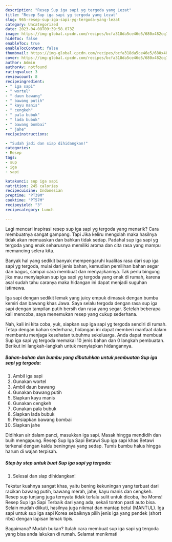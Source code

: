 ```yaml
---
description: "Resep Sup iga sapi yg tergoda yang Lezat"
title: "Resep Sup iga sapi yg tergoda yang Lezat"
slug: 965-resep-sup-iga-sapi-yg-tergoda-yang-lezat
category: Uncategorized
date: 2023-04-08T09:39:58.073Z
image: https://img-global.cpcdn.com/recipes/bcfa318da5ce46e5/680x482cq70/sup-iga-sapi-yg-tergoda-foto-resep-utama.jpg
hideToc: false
enableToc: true
enableTocContent: false
thumbnail: https://img-global.cpcdn.com/recipes/bcfa318da5ce46e5/680x482cq70/sup-iga-sapi-yg-tergoda-foto-resep-utama.jpg
cover: https://img-global.cpcdn.com/recipes/bcfa318da5ce46e5/680x482cq70/sup-iga-sapi-yg-tergoda-foto-resep-utama.jpg
author: Admin
authorAv: notfound
ratingvalue: 3
reviewcount: 8
recipeingredient:
- " iga sapi"
- " wortel"
- " daun bawang"
- " bawang putih"
- " kayu manis"
- " cengkeh"
- " pala bubuk"
- " lada bubuk"
- " bawang bombai"
- " jahe"
recipeinstructions:

- "Sudah jadi dan siap dihidangkan!"
categories:
- Resep
tags:
- sup
- iga
- sapi

katakunci: sup iga sapi 
nutrition: 245 calories
recipecuisine: Indonesian
preptime: "PT39M"
cooktime: "PT57M"
recipeyield: "3"
recipecategory: Lunch

---
```



Lagi mencari inspirasi resep sup iga sapi yg tergoda yang menarik? Cara membuatnya sangat gampang. Tapi Jika keliru mengolah maka hasilnya tidak akan memuaskan dan bahkan tidak sedap. Padahal sup iga sapi yg tergoda yang enak seharusnya memiliki aroma dan cita rasa yang mampu memancing selera kita.


Banyak hal yang sedikit banyak mempengaruhi kualitas rasa dari sup iga sapi yg tergoda, mulai dari jenis bahan, kemudian pemilihan bahan segar dan bagus, sampai cara membuat dan menyajikannya. Tak perlu bingung jika mau menyiapkan sup iga sapi yg tergoda yang enak di rumah, karena asal sudah tahu caranya maka hidangan ini dapat menjadi suguhan istimewa.

Iga sapi dengan sedikit lemak yang juicy empuk dimasak dengan bumbu kemiri dan bawang khas Jawa. Saya selalu tergoda dengan rasa sup iga sapi dengan tampilan putih bersih dan rasa yang segar. Setelah beberapa kali mencoba, saya menemukan resep yang cukup sederhana.


Nah, kali ini kita coba, yuk, siapkan sup iga sapi yg tergoda sendiri di rumah. Tetap dengan bahan sederhana, hidangan ini dapat memberi manfaat dalam membantu menjaga kesehatan tubuhmu sekeluarga. Anda dapat membuat Sup iga sapi yg tergoda memakai 10 jenis bahan dan 0 langkah pembuatan. Berikut ini langkah-langkah untuk menyiapkan hidangannya.

<!--inarticleads1-->

##### Bahan-bahan dan bumbu yang dibutuhkan untuk pembuatan Sup iga sapi yg tergoda:

1. Ambil  iga sapi
1. Gunakan  wortel
1. Ambil  daun bawang
1. Gunakan  bawang putih
1. Siapkan  kayu manis
1. Gunakan  cengkeh
1. Gunakan  pala bubuk
1. Siapkan  lada bubuk
1. Persiapkan  bawang bombai
1. Siapkan  jahe


Didihkan air dalam panci, masukkan iga sapi. Masak hingga mendidih dan buih mengapung. Resep Sup Iga Sapi Betawi Sup iga sapi khas Betawi terkenal dengan kaldu beningnya yang sedap. Tumis bumbu halus hingga harum di wajan terpisah. 

<!--inarticleads2-->

##### Step by step untuk buat Sup iga sapi yg tergoda:


1. Selesai dan siap dihidangkan!

Tekstur kuahnya sangat khas, yaitu bening kekuningan yang terbuat dari racikan bawang putih, bawang merah, jahe, kayu manis dan cengkeh. Resep sup tunjang juga ternyata tidak terlalu sulit untuk dicoba, lho Moms! Resep Sup Iga Sapi Terbaik dari yang ada, sekali tonton pasti auto bisa. Selain mudah diikuti, hasilnya juga nikmat dan mantap betul (MANTUL). Iga sapi untuk sup iga sapi Korea sebaiknya pilih jenis iga yang pendek (short ribs) dengan lapisan lemak tipis. 

Bagaimana? Mudah bukan? Itulah cara membuat sup iga sapi yg tergoda yang bisa anda lakukan di rumah. Selamat menikmati

